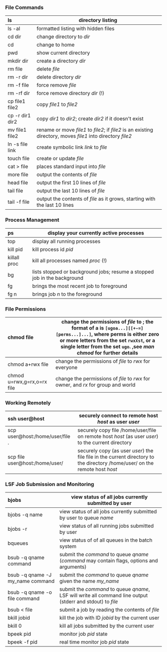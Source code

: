 ---
---
### File Commands

| ls              | directory listing                                                                                            |
| :-------------- | ------------------------------------------------------------------------------------------------------------ |
| ls -al          | formatted listing with hidden files                                                                          |
| cd dir          | change directory to *dir*                                                                                    |
| cd              | change to home                                                                                               |
| pwd             | show current directory                                                                                       |
| mkdir dir       | create a directory *dir*                                                                                     |
| rm file         | delete *file*                                                                                                |
| rm -r dir       | delete directory *dir*                                                                                       |
| rm -f file      | force remove *file*                                                                                          |
| rm -rf dir      | force remove directory *dir* (\!)                                                                            |
| cp file1 file2  | copy *file1* to *file2*                                                                                      |
| cp -r dir1 dir2 | copy *dir1* to *dir2*; create *dir2* if it doesn't exist                                                     |
| mv file1 file2  | rename or move *file1* to *file2*; if *file2* is an existing directory, moves *file1* into directory *file2* |
| ln -s file link | create symbolic link *link* to *file*                                                                        |
| touch file      | create or update *file*                                                                                      |
| cat \> file     | places standard input into *file*                                                                            |
| more file       | output the contents of *file*                                                                                |
| head file       | output the first 10 lines of *file*                                                                          |
| tail file       | output the last 10 lines of *file*                                                                           |
| tail -f file    | output the contents of *file* as it grows, starting with the last 10 lines                                   |

### Process Management

| ps           | display your currently active processes                                  |
| :----------- | ------------------------------------------------------------------------ |
| top          | display all running processes                                            |
| kill pid     | kill process id *pid*                                                    |
| killall proc | kill all processes named *proc* (\!)                                     |
| bg           | lists stopped or background jobs; resume a stopped job in the background |
| fg           | brings the most recent job to foreground                                 |
| fg n         | brings job *n* to the foreground                                         |

### File Permissions

| chmod <symbol> file        | change the permissions of *file* to *<symbol>*; the format of a *<symbol>* is `[ugoa...][[+-=][perms...]...]`, where perms is either zero or more letters from the set `rwxXst`, or a single letter from the set `ugo`. ,see *man chmod* for further details |
| :------------------------- | ------------------------------------------------------------------------------------------------------------------------------------------------------------------------------------------------------------------------------------------------------------ |
| chmod a+rwx file           | change the permissions of *file* to *rwx* for everyone                                                                                                                                                                                                       |
| chmod u=rwx,g=rx,o=rx file | change the permissions of *file* to *rwx* for owner, and *rx* for group and world                                                                                                                                                                            |

### Working Remotely

| ssh user@host                   | securely connect to remote host *host* as user *user*                                                                        |
| :------------------------------ | ---------------------------------------------------------------------------------------------------------------------------- |
| scp user@host:/home/user/file . | securely copy file /home/user/file on remote host *host* (as user *user*) to the current directory                           |
| scp file user@host:/home/user/  | securely copy (as user *user*) the file file in the current directory to the directory /home/user/ on the remote host *host* |

### LSF Job Submission and Monitoring

| bjobs                             | view status of all jobs currently submitted by user                                                         |
| :-------------------------------- | ----------------------------------------------------------------------------------------------------------- |
| bjobs -q name                     | view status of all jobs currently submitted by user to queue *name*                                         |
| bjobs -r                          | view status of all running jobs submitted by user                                                           |
| bqueues                           | view status of of all queues in the batch system                                                            |
| bsub -q qname command             | submit the *command* to queue *qname* (*command* may contain flags, options and arguments)                  |
| bsub -q qname -J my\_name command | submit the *command* to queue *qname* given the name *my\_name*                                             |
| bsub -q qname -o file command     | submit the *command* to queue *qname*, LSF will write all command line output (stderr and stdout) to *file* |
| bsub \< file                      | submit a job by reading the contents of *file*                                                              |
| bkill jobid                       | kill the job with ID *jobid* by the current user                                                            |
| bkill 0                           | kill all jobs submitted by the current user                                                                 |
| bpeek pid                         | monitor job *pid* state                                                                                     |
| bpeek -f pid                      | real time monitor job *pid* state                                                                           |
